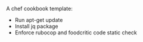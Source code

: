 A chef cookbook template:
- Run apt-get update
- Install jq package
- Enforce rubocop and foodcritic code static check
